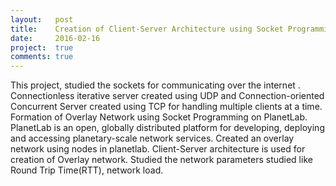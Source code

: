 ```yaml
---
layout:   post
title:    Creation of Client-Server Architecture using Socket Programming
date:     2016-02-16
project:  true
comments: true
---
```


This project, studied the sockets for communicating over the internet . Connectionless iterative server created using UDP and Connection-oriented Concurrent Server created using TCP for handling multiple clients at a time. Formation of Overlay Network using Socket Programming on PlanetLab. PlanetLab is an open, globally distributed platform for developing, deploying and accessing 
planetary-scale network services. Created an overlay network using nodes in planetlab. Client-Server architecture is used for creation of Overlay network. Studied the network parameters studied like Round Trip Time(RTT), network load.

